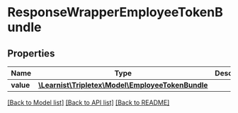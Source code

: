 # ResponseWrapperEmployeeTokenBundle

## Properties
Name | Type | Description | Notes
------------ | ------------- | ------------- | -------------
**value** | [**\Learnist\Tripletex\Model\EmployeeTokenBundle**](EmployeeTokenBundle.md) |  | [optional] 

[[Back to Model list]](../../README.md#documentation-for-models) [[Back to API list]](../../README.md#documentation-for-api-endpoints) [[Back to README]](../../README.md)

